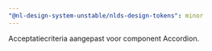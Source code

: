 ```yaml
---
"@nl-design-system-unstable/nlds-design-tokens": minor
---
```


Acceptatiecriteria aangepast voor component Accordion.
